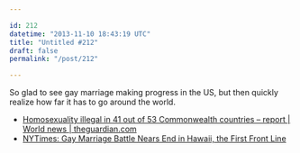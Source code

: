 ```yaml
---

id: 212
datetime: "2013-11-10 18:43:19 UTC"
title: "Untitled #212"
draft: false
permalink: "/post/212"

---
```


So glad to see gay marriage making progress in the US, but then quickly realize how far it has to go around the world. 

 
 * [Homosexuality illegal in 41 out of 53 Commonwealth countries – report | World news | theguardian.com](https://www.theguardian.com/world/2013/nov/10/homosexuality-illegal-in-41-out-of-53-commonwealth-countries-report)
 * [NYTimes: Gay Marriage Battle Nears End in Hawaii, the First Front Line](http://nyti.ms/1adEpZH)



